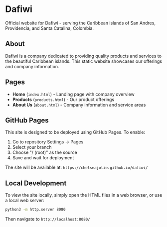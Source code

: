 # Dafiwi

Official website for Dafiwi - serving the Caribbean islands of San Andres, Providencia, and Santa Catalina, Colombia.

## About

Dafiwi is a company dedicated to providing quality products and services to the beautiful Caribbean islands. This static website showcases our offerings and company information.

## Pages

- **Home** (`index.html`) - Landing page with company overview
- **Products** (`products.html`) - Our product offerings
- **About Us** (`about.html`) - Company information and service areas

## GitHub Pages

This site is designed to be deployed using GitHub Pages. To enable:

1. Go to repository Settings → Pages
2. Select your branch
3. Choose "/ (root)" as the source
4. Save and wait for deployment

The site will be available at: `https://chelseajolie.github.io/dafiwi/`

## Local Development

To view the site locally, simply open the HTML files in a web browser, or use a local web server:

```bash
python3 -m http.server 8080
```

Then navigate to `http://localhost:8080/`

